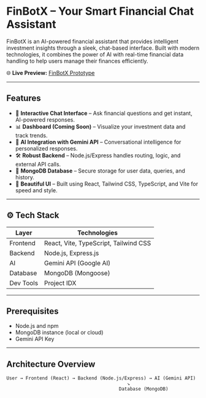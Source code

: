 # FinBotX – Your Smart Financial Chat Assistant

FinBotX is an AI-powered financial assistant that provides intelligent investment insights through a sleek, chat-based interface. Built with modern technologies, it combines the power of AI with real-time financial data handling to help users manage their finances efficiently.

🌐 **Live Preview:** [FinBotX Prototype](https://boisterous-panda-0c66c3.netlify.app/)

---

## Features

- 💬 **Interactive Chat Interface** – Ask financial questions and get instant, AI-powered responses.
- 📊 **Dashboard (Coming Soon)** – Visualize your investment data and track trends.
- 🤖 **AI Integration with Gemini API** – Conversational intelligence for personalized responses.
- 🛠️ **Robust Backend** – Node.js/Express handles routing, logic, and external API calls.
- 💾 **MongoDB Database** – Secure storage for user data, queries, and history.
- 🌈 **Beautiful UI** – Built using React, Tailwind CSS, TypeScript, and Vite for speed and style.

---

## ⚙️ Tech Stack

| Layer      | Technologies                           |
|------------|----------------------------------------|
| Frontend   | React, Vite, TypeScript, Tailwind CSS  |
| Backend    | Node.js, Express.js                    |
| AI         | Gemini API (Google AI)                 |
| Database   | MongoDB (Mongoose)                     |
| Dev Tools  | Project IDX                            |

---

## Prerequisites

- Node.js and npm
- MongoDB instance (local or cloud)
- Gemini API Key

---
## Architecture Overview

```plaintext
User → Frontend (React) → Backend (Node.js/Express) → AI (Gemini API)
                                            ↘
                                         Database (MongoDB)
